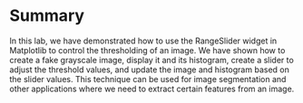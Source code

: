 # Summary

In this lab, we have demonstrated how to use the RangeSlider widget in Matplotlib to control the thresholding of an image. We have shown how to create a fake grayscale image, display it and its histogram, create a slider to adjust the threshold values, and update the image and histogram based on the slider values. This technique can be used for image segmentation and other applications where we need to extract certain features from an image.
